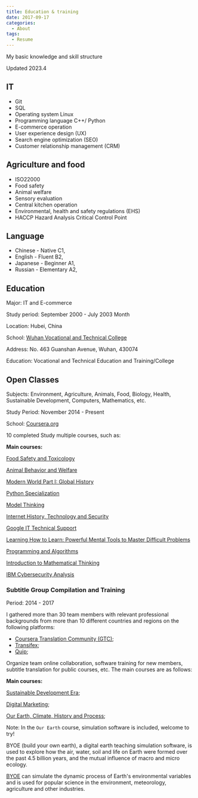 ```yaml
---
title: Education & training
date: 2017-09-17
categories:
  - About
tags:
  - Resume
---
```


My basic knowledge and skill structure

Updated 2023.4

## IT

- Git
- SQL
- Operating system Linux
- Programming language C++/ Python
- E-commerce operation
- User experience design (UX)
- Search engine optimization (SEO)
- Customer relationship management (CRM)

## Agriculture and food

- ISO22000
- Food safety
- Animal welfare
- Sensory evaluation
- Central kitchen operation
- Environmental, health and safety regulations (EHS)
- HACCP Hazard Analysis Critical Control Point

## Language

- Chinese - Native C1,
- English - Fluent B2,
- Japanese - Beginner A1,
- Russian - Elementary A2,

## Education

Major: IT and E-commerce

Study period: September 2000 - July 2003 Month

Location: Hubei, China

School: [Wuhan Vocational and Technical College](https://wtc.edu.cn/main.htm)

Address: No. 463 Guanshan Avenue, Wuhan, 430074

Education: Vocational and Technical Education and Training/College

## Open Classes

Subjects: Environment, Agriculture, Animals, Food, Biology, Health, Sustainable Development, Computers, Mathematics, etc.

Study Period: November 2014 - Present

School: [Coursera.org](http://coursera.org/)

10 completed Study multiple courses, such as:

**Main courses:**

[Food Safety and Toxicology](https://www.coursera.org/learn/shipin-anquan)

[Animal Behavior and Welfare](https://www.coursera.org/learn/animal-welfare)

[Modern World Part I: Global History](https://www.coursera.org/learn/modern-world)

[Python Specialization](https://www.coursera.org/specializations/python)

[Model Thinking](https://www.coursera.org/learn/model-thinking)

[Internet History, Technology and Security](https://www.coursera.org/learn/internet-history)

[Google IT Technical Support](https://www.coursera.org/professional-certificates/google-it-support?)

[Learning How to Learn: Powerful Mental Tools to Master Difficult Problems](https://www.coursera.org/learn/learning-how-to-learn)

[Programming and Algorithms](https://www.coursera.org/specializations/biancheng-suanfa)

[Introduction to Mathematical Thinking](https://www.coursera.org/learn/mathematical-thinking/)

[IBM Cybersecurity Analysis](https://www.coursera.org/professional-certificates/ibm-cybersecurity-analyst)

### Subtitle Group Compilation and Training

Period: 2014 - 2017

I gathered more than 30 team members with relevant professional backgrounds from more than 10 different countries and regions on the following platforms:
- [Coursera Translation Community (GTC)](https://www.coursera.support/s/feed/0D51U00003BmIp9SAF?language=en_US);
- [Transifex](http://transifex.com);
- [Quip](https://quip.com/);

Organize team online collaboration, software training for new members, subtitle translation for public courses, etc. The main courses are as follows:

**Main courses:**

[Sustainable Development Era](https://www.coursera.org/learn/sustainable-development);

[Digital Marketing](https://www.coursera.org/specializations/digital-marketing);

[Our Earth, Climate, History and Process](https://www.coursera.org/learn/our-earth);

Note: In the ```Our Earth``` course, simulation software is included, welcome to try!

BYOE (build your own earth), a digital earth teaching simulation software, is used to explore how the air, water, soil and life on Earth were formed over the past 4.5 billion years, and the mutual influence of macro and micro ecology.

[BYOE](http://www.buildyourownearth.com/) can simulate the dynamic process of Earth's environmental variables and is used for popular science in the environment, meteorology, agriculture and other industries.
